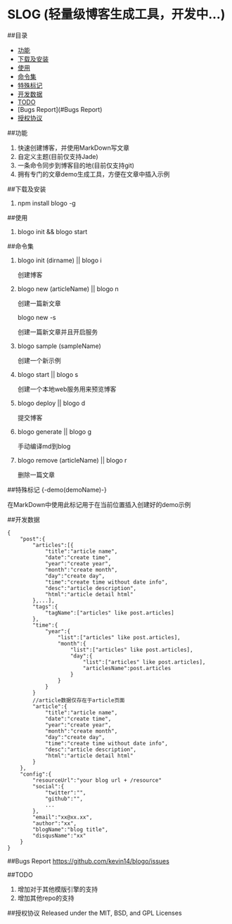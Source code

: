 # SLOG (轻量级博客生成工具，开发中...)

##目录

*	[功能](#功能)
*	[下载及安装](#下载及安装)
*	[使用](#使用)
*	[命令集](#命令集)
*	[特殊标记](#特殊标记)
*	[开发数据](#开发数据)
*	[TODO](#TODO)
*	[Bugs Report](#Bugs Report)
*	[授权协议](#授权协议)

##功能
1.  快速创建博客，并使用MarkDown写文章
2.  自定义主题(目前仅支持Jade)
3.  一条命令同步到博客目的地(目前仅支持git)
4.  拥有专门的文章demo生成工具，方便在文章中插入示例

##下载及安装
1.  npm install blogo -g

##使用
1.  blogo init && blogo start

##命令集
1. blogo init (dirname) || blogo i
   
   创建博客
2. blogo new (articleName) || blogo n
   
   创建一篇新文章

   blogo new -s
   
   创建一篇新文章并且开启服务
3. blogo sample (sampleName)
   
   创建一个新示例
4. blogo start || blogo s
   
   创建一个本地web服务用来预览博客
5. blogo deploy || blogo d
   
   提交博客
6. blogo generate || blogo g
   
   手动编译md到blog
7. blogo remove (articleName) || blogo r
   
   删除一篇文章

##特殊标记
{-demo(demoName)-}

在MarkDown中使用此标记用于在当前位置插入创建好的demo示例

##开发数据
```
{
	"post":{
		"articles":[{
			"title":"article name",
			"date":"create time",
			"year":"create year",
			"month":"create month",
			"day":"create day",
			"time":"create time without date info",
			"desc":"article description",
			"html":"article detail html"
		},...],
		"tags":{
			"tagName":["articles" like post.articles]
		},
		"time":{
			"year":{
				"list":["articles" like post.articles],
				"month":{
					"list":["articles" like post.articles],
					"day":{
						"list":["articles" like post.articles],
						"articlesName":post.articles
					}
				}
			}
		}
		//article数据仅存在于article页面
		"article":{
			"title":"article name",
			"date":"create time",
			"year":"create year",
			"month":"create month",
			"day":"create day",
			"time":"create time without date info",
			"desc":"article description",
			"html":"article detail html"
		}
	},
	"config":{
		"resourceUrl":"your blog url + /resource"
		"social":{
			"twitter":"",
			"github":"",
			...
		},
		"email":"xx@xx.xx",
		"author":"xx",
		"blogName":"blog title",
		"disqusName":"xx"
	}
}
```

##Bugs Report
https://github.com/kevin14/blogo/issues

##TODO
1. 增加对于其他模版引擎的支持
2. 增加其他repo的支持

##授权协议
Released under the MIT, BSD, and GPL Licenses